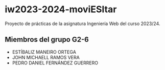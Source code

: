 # iw2023-2024-moviESItar
Proyecto de prácticas de la asignatura Ingeniería Web del curso 2023/24.

## Miembros del grupo G2-6
- ESTÍBALIZ MANEIRO ORTEGA
- JOHN MICHAELL RAMOS VERA
- PEDRO DANIEL FERNÁNDEZ GUERRERO
